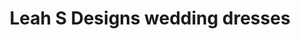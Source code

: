---
title: "Leah S Designs wedding dresses"
url: /hallam/leah-s-designs-wedding-dresses/
shop: clothes
---